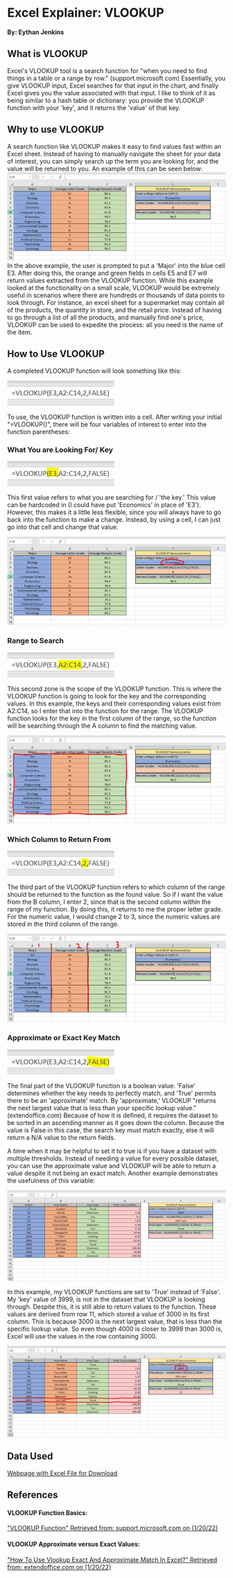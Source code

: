 
# **Excel Explainer: VLOOKUP**
**By: Eythan Jenkins**

## What is VLOOKUP
Excel's VLOOKUP tool is a search function for "when you need to find things in a table or a range by row." (support.microsoft.com) Essentially, you give VLOOKUP input, Excel searches for that input in the chart, and finally Excel gives you the value associated with that input. I like to think of it as being similar to a hash table or dictionary: you provide the VLOOKUP function with your 'key', and it returns the 'value' of that key.

## Why to use VLOOKUP
A search function like VLOOKUP makes it easy to find values fast within an Excel sheet. Instead of having to manually navigate the sheet for your data of interest, you can simply search up the term you are looking for, and the value will be returned to you. An example of this can be seen below:
![Image](VLOOKUPpage1.JPG)
In the above example, the user is prompted to put a 'Major' into the blue cell E3. After doing this, the orange and green fields in cells E5 and E7 will return values extracted from the VLOOKUP function. While this example looked at the functionality on a small scale, VLOOKUP would be extremely useful in scenarios where there are hundreds or thousands of data points to look through. For instance, an excel sheet for a supermarket may contain all of the products, the quantity in store, and the retail price. Instead of having to go through a list of all the products, and manually find one's price, VLOOKUP can be used to expedite the process: all you need is the name of the item. 

## How to Use VLOOKUP
A completed VLOOKUP function will look something like this:

![Image](VLOOKUPFunction1.JPG)

To use, the VLOOKUP function is written into a cell. After writing your initial "=VLOOKUP()", there will be four variables of interest to enter into the function parentheses:

### What You are Looking For/ Key

![Image](VLOOKUPFunction2.JPG)

This first value refers to what you are searching for / 'the key.' This value can be hardcoded in (I could have put 'Economics' in place of 'E3'). However, this makes it a little less flexible, since you will always have to go back into the function to make a change. Instead, by using a cell, I can just go into that cell and change that value.

![Image](VLOOKUPpage1_2.jpg)

### Range to Search

![Image](VLOOKUPFunction3.JPG)

This second zone is the scope of the VLOOKUP function. This is where the VLOOKUP function is going to look for the key and the corresponding values. In this example, the keys and their corresponding values exist from A2:C14, so I enter that into the function for the range. The VLOOKUP function looks for the key in the first column of the range, so the function will be searching through the A column to find the matching value.

![Image](VLOOKUPpage1_3.jpg)

### Which Column to Return From

![Image](VLOOKUPFunction4.JPG)

The third part of the VLOOKUP function refers to which column of the range should be returned to the function as the found value. So if I want the value from the B column, I enter 2, since that is the second column within the range of my function. By doing this, it returns to me the proper letter grade. For the numeric value, I would change 2 to 3, since the numeric values are stored in the third column of the range.

![Image](VLOOKUPpage1_4.jpg)

### Approximate or Exact Key Match

![Image](VLOOKUPFunction5.JPG)

The final part of the VLOOKUP function is a boolean value: 'False' determines whether the key needs to perfectly match, and 'True' permits there to be an 'approximate' match. By 'approximate,' VLOOKUP "returns the next largest value that is less than your specific lookup value." (extendoffice.com) Because of how it is defined, it requires the dataset to be sorted in an ascending manner as it goes down the column. Because the value is False in this case, the search key must match exactly, else it will return a N/A value to the return fields.

A time when it may be helpful to set it to true is if you have a dataset with multiple thresholds. Instead of needing a value for every possible dataset, you can use the approximate value and VLOOKUP will be able to return a value despite it not being an exact match. Another example demonstrates the usefulness of this variable:

![Image](VLOOKUPpage2.JPG)

In this example, my VLOOKUP functions are set to 'True' instead of 'False'. My 'key' value of 3999, is not in the dataset that VLOOKUP is looking through. Despite this, it is still able to return values to the function. These values are derived from row 11, which stored a value of 3000 in its first column. This is because 3000 is the next largest value, that is less than the specific lookup value. So even though 4000 is closer to 3999 than 3000 is, Excel will use the values in the row containing 3000.

![Image](VLOOKUPpage2_2.JPG)

## Data Used

[Webpage with Excel File for Download](https://github.com/Swampysquid/AdvancedDataScienceJan/blob/gh-pages/VLOOKUPExplainer.xlsx)

## References
#### VLOOKUP Function Basics:
["VLOOKUP Function" Retrieved from: support.microsoft.com on (1/20/22)](https://support.microsoft.com/en-us/office/vlookup-function-0bbc8083-26fe-4963-8ab8-93a18ad188a1)
#### VLOOKUP Approximate versus Exact Values:
["How To Use Vlookup Exact And Approximate Match In Excel?" Retrieved from: extendoffice.com on (1/20/22)](https://www.extendoffice.com/documents/excel/2443-excel-vlookup-exact-approximate-match.html)



